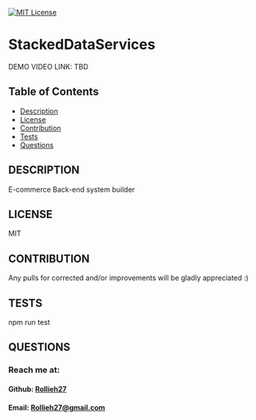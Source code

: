 [![MIT License](https://img.shields.io/badge/License-MIT-yellow.svg)](https://opensource.org/licenses/MIT)
# StackedDataServices
  DEMO VIDEO LINK: TBD
  ## Table of Contents
  * [Description](#description)
  * [License](#license)
  * [Contribution](#contribution)
  * [Tests](#tests)
  * [Questions](#questions)
  ## DESCRIPTION 
  E-commerce Back-end system builder
  ## LICENSE 
  MIT
  ## CONTRIBUTION 
  Any pulls for corrected and/or improvements will be gladly appreciated :)
  ## TESTS 
  npm run test
  ## QUESTIONS 
  ### Reach me at:
  #### Github: [Rollieh27](github.com/Rollieh27)<br>
  #### Email: Rollieh27@gmail.com
